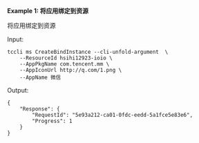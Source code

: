 **Example 1: 将应用绑定到资源**

将应用绑定到资源

Input: 

```
tccli ms CreateBindInstance --cli-unfold-argument  \
    --ResourceId hsihi12923-ioio \
    --AppPkgName com.tencent.mm \
    --AppIconUrl http://q.com/1.png \
    --AppName 微信
```

Output: 
```
{
    "Response": {
        "RequestId": "5e93a212-ca01-0fdc-eedd-5a1fce5e83e6",
        "Progress": 1
    }
}
```

